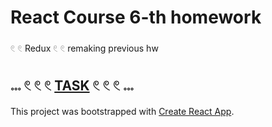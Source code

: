 # React Course 6-th homework

𓏲 𓏲 Redux 𓏲 𓏲 remaking previous hw

## 𓏧 𓏲 𓏲 𓏲 [TASK](https://github.com/goitacademy/react-homework/tree/master/homework-06) 𓏲 𓏲 𓏲 𓏧

This project was bootstrapped with [Create React App](https://github.com/facebook/create-react-app).

